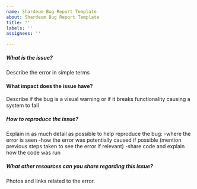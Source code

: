 ```yaml
---
name: Shardeum Bug Report Template
about: Shardeum Bug Report Template
title: ''
labels: ''
assignees: ''

---
```


##### What is the issue?

Describe the error in simple terms
    
#### What impact does the issue have?

Describe if the bug is a visual warning or if it breaks functionality causing a system to fail

##### How to reproduce the issue? 

Explain in as much detail as possible to help reproduce the bug:
    -where the error is seen
    -how the error was potentially caused if possible (mention previous steps taken to see the error if relevant)
    -share code and explain how the code was run

##### What other resources can you share regarding this issue?

Photos and links related to the error.
